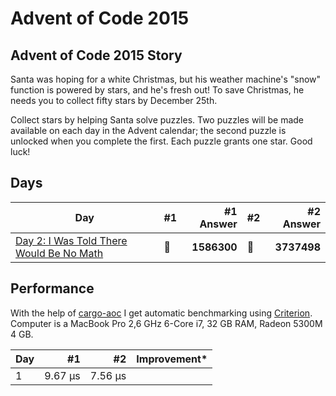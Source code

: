 # Advent of Code 2015

## Advent of Code 2015 Story

Santa was hoping for a white Christmas, but his weather machine's "snow" function is powered by stars, and he's fresh out! To save Christmas, he needs you to collect fifty stars by December 25th.

Collect stars by helping Santa solve puzzles. Two puzzles will be made available on each day in the Advent calendar; the second puzzle is unlocked when you complete the first. Each puzzle grants one star. Good luck!

## Days

| Day                                                                                                                        | #1  |   #1 Answer | #2  |   #2 Answer |
| -------------------------------------------------------------------------------------------------------------------------- | --- | ----------: | --- | ----------: |
| [Day 2: I Was Told There Would Be No Math](https://github.com/believer/advent-of-code/blob/master/rust/2015/src/day_02.rs) | 🌟  | **1586300** | 🌟  | **3737498** |

## Performance

With the help of [cargo-aoc](https://github.com/gobanos/cargo-aoc) I get automatic benchmarking using [Criterion](https://github.com/bheisler/criterion.rs). Computer is a MacBook Pro 2,6 GHz 6-Core i7, 32 GB RAM, Radeon 5300M 4 GB.

| Day |      #1 |      #2 | Improvement\* |
| --- | ------: | ------: | ------------- |
| 1   | 9.67 µs | 7.56 µs |               |
